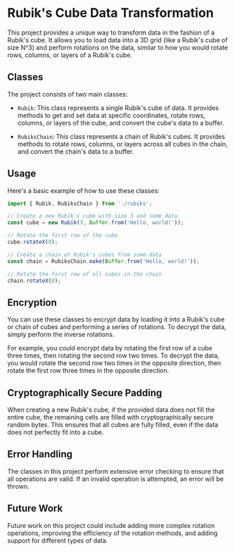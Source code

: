 # Rubik's Cube Data Transformation

This project provides a unique way to transform data in the fashion of a Rubik's cube. It allows you to load data into a 3D grid (like a Rubik's cube of size N^3) and perform rotations on the data, similar to how you would rotate rows, columns, or layers of a Rubik's cube.

## Classes

The project consists of two main classes:

- `Rubik`: This class represents a single Rubik's cube of data. It provides methods to get and set data at specific coordinates, rotate rows, columns, or layers of the cube, and convert the cube's data to a buffer.

- `RubiksChain`: This class represents a chain of Rubik's cubes. It provides methods to rotate rows, columns, or layers across all cubes in the chain, and convert the chain's data to a buffer.

## Usage

Here's a basic example of how to use these classes:

```javascript
import { Rubik, RubiksChain } from './rubiks';

// Create a new Rubik's cube with size 3 and some data
const cube = new Rubik(3, Buffer.from('Hello, world!'));

// Rotate the first row of the cube
cube.rotateX(0);

// Create a chain of Rubik's cubes from some data
const chain = RubiksChain.make(Buffer.from('Hello, world!'));

// Rotate the first row of all cubes in the chain
chain.rotateX(0);
```

## Encryption

You can use these classes to encrypt data by loading it into a Rubik's cube or chain of cubes and performing a series of rotations. To decrypt the data, simply perform the inverse rotations.

For example, you could encrypt data by rotating the first row of a cube three times, then rotating the second row two times. To decrypt the data, you would rotate the second row two times in the opposite direction, then rotate the first row three times in the opposite direction.

## Cryptographically Secure Padding

When creating a new Rubik's cube, if the provided data does not fill the entire cube, the remaining cells are filled with cryptographically secure random bytes. This ensures that all cubes are fully filled, even if the data does not perfectly fit into a cube.

## Error Handling

The classes in this project perform extensive error checking to ensure that all operations are valid. If an invalid operation is attempted, an error will be thrown.

## Future Work

Future work on this project could include adding more complex rotation operations, improving the efficiency of the rotation methods, and adding support for different types of data.